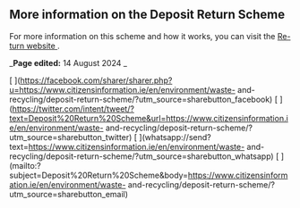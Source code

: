 ##  More information on the Deposit Return Scheme

For more information on this scheme and how it works, you can visit the [ Re-
turn website ](https://re-turn.ie/) .

_**Page edited:** 14 August 2024 _

[
](https://facebook.com/sharer/sharer.php?u=https://www.citizensinformation.ie/en/environment/waste-
and-recycling/deposit-return-scheme/?utm_source=sharebutton_facebook) [
](https://twitter.com/intent/tweet/?text=Deposit%20Return%20Scheme&url=https://www.citizensinformation.ie/en/environment/waste-
and-recycling/deposit-return-scheme/?utm_source=sharebutton_twitter) [
](whatsapp://send?text=https://www.citizensinformation.ie/en/environment/waste-
and-recycling/deposit-return-scheme/?utm_source=sharebutton_whatsapp) [
](mailto:?subject=Deposit%20Return%20Scheme&body=https://www.citizensinformation.ie/en/environment/waste-
and-recycling/deposit-return-scheme/?utm_source=sharebutton_email) [
](javascript:void\(0\))
